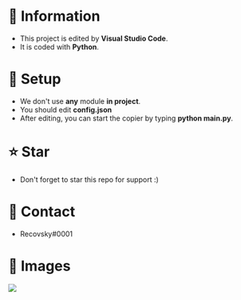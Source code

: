# 📜 Information
- This project is edited by **Visual Studio Code**.
- It is coded with **Python**.


# 🔎 Setup

- We don't use **any** module **in project**.
- You should edit **config.json**
- After editing, you can start the copier by typing **python main.py**.


# ⭐ Star
 - Don't forget to star this repo for support :)


# 📝 Contact

 - Recovsky#0001


# 📁 Images

![](https://media.discordapp.net/attachments/981269511942602752/984104917260181605/unknown.png)
